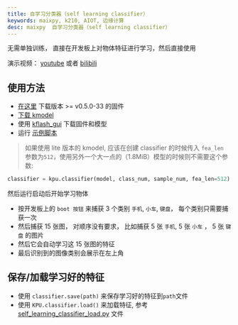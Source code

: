 ```yaml
---
title: 自学习分类器（self learning classifier）
keywords: maixpy, k210, AIOT, 边缘计算
desc: maixpy  自学习分类器（self learning classifier）
---
```



无需单独训练， 直接在开发板上对物体特征进行学习，然后直接使用

演示视频： [youtube](https://www.youtube.com/watch?v=aLW1YQrT-2A) 或者 [bilibili](https://www.bilibili.com/video/BV1Ck4y1d7tx)

## 使用方法

* [在这里](https://dl.sipeed.com/shareURL/MAIX/MaixPy/release/master) 下载版本 >= v0.5.0-33 的固件
* [下载 kmodel](https://maixhub.com/model/zoo/61)
* 使用 [kflash_gui](https://github.com/sipeed/kflash_gui) 下载固件和模型
* 运行 [示例脚本](https://github.com/sipeed/MaixPy-v1_scripts/blob/master/machine_vision/self_learning_classifier/self_learning_classifier.py)
> 如果使用 lite 版本的 kmodel, 应该在创建 classifier 的时候传入 `fea_len` 参数为`512`，使用另外一个大一点的（1.8MiB）模型的时候则不需要这个参数:
```python
classifier = kpu.classifier(model, class_num, sample_num, fea_len=512)
```

然后运行启动后开始学习物体

* 按开发板上的 `boot 按钮` 来捕获 3 个类别 `手机`, `小车`, `键盘`， 每个类别只需要捕获一次
* 然后捕获 15 张图， 对顺序没有要求， 比如捕获 5 张 `手机`, 5 张 `小车` ， 5 张 `键盘` 的图片
* 然后它会自动学习这 15 张图的特征
* 最后识别到的图像类别会展示在左上角



## 保存/加载学习好的特征

* 使用 `classifier.save(path)` 来保存学习好的特征到`path`文件
* 使用 `KPU.classifier.load()` 来加载特征, 参考 [self_learning_classifier_load.py](https://github.com/sipeed/MaixPy-v1_scripts/blob/master/machine_vision/self_learning_classifier/self_learning_classifier_load.py) 文件



